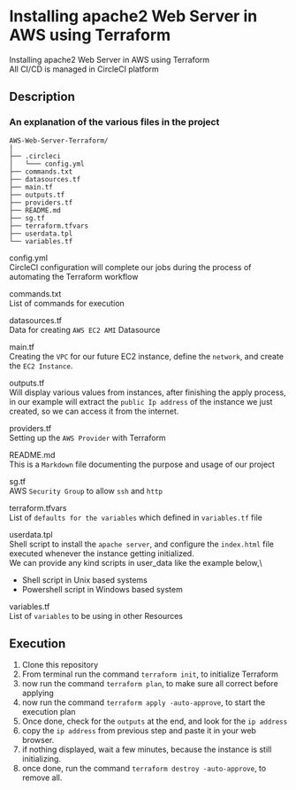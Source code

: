 # Installing apache2 Web Server in AWS using Terraform  
  
Installing apache2 Web Server in AWS using Terraform\
All CI/CD is managed in CircleCI platform
  
## Description  
### An explanation of the various files in the project
  
```  
AWS-Web-Server-Terraform/  
│  
├── .circleci
│   └─── config.yml
├── commands.txt   
├── datasources.tf
├── main.tf
├── outputs.tf
├── providers.tf
├── README.md
├── sg.tf
├── terraform.tfvars   
├── userdata.tpl   
└── variables.tf  
```   

config.yml\
CircleCI configuration will complete our jobs during the process of automating the Terraform workflow

commands.txt\
List of commands for execution

datasources.tf\
Data for creating `AWS EC2 AMI` Datasource

main.tf\
Creating the `VPC` for our future EC2 instance, define the `network`, and create the `EC2 Instance`.

outputs.tf\
Will display various values from instances, after finishing the apply process, in our example will extract the `public Ip address` of the instance we just created, so we can access it from the internet. 

providers.tf\
Setting up the `AWS Provider` with Terraform

README.md\
This is a `Markdown` file documenting the purpose and usage of our project  

sg.tf\
AWS `Security Group` to allow `ssh` and `http`

terraform.tfvars\
List of `defaults for the variables` which defined in `variables.tf` file
  
userdata.tpl\
Shell script to install the `apache server`, and configure the `index.html` file
executed whenever the instance getting initialized.\
We can provide any kind scripts in user_data like the example below,\
 -  Shell script in Unix based systems
 -  Powershell script in Windows based system

variables.tf\
List of `variables` to be using in other Resources

## Execution

 1. Clone this repository
 2. From terminal run the command `terraform init`, to initialize Terraform
 3. now run the command `terraform plan`, to make sure all correct before applying
 4. now run the command `terraform apply -auto-approve`, to start the execution plan
 5. Once done, check for the `outputs` at the end, and look for the `ip address`
 6. copy the `ip address` from previous step and paste it in your web browser.
 7. if nothing displayed, wait a few minutes, because the instance is still initializing.
 8. once done, run the command  `terraform destroy -auto-approve`, to remove all.
